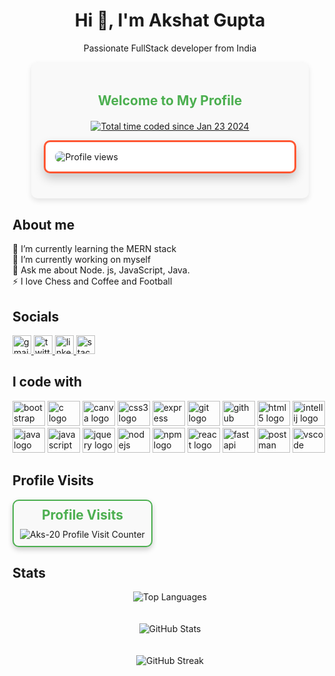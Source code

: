 <h1 align="center">Hi 👋, I'm Akshat Gupta</h1>
<p align="center">Passionate FullStack developer from India</p>
<div align="center" style="padding: 20px; border-radius: 10px; background-color: #f9f9f9; box-shadow: 0 4px 8px rgba(0, 0, 0, 0.1); width: 80%; max-width: 800px; margin: auto;">
  <h2 style="color: #4CAF50; margin-bottom: 20px;">Welcome to My Profile</h2>
  
  <a href="https://wakatime.com/@018d36c1-341c-45d8-944e-95ce4b6bce0b"><img src="https://wakatime.com/badge/user/018d36c1-341c-45d8-944e-95ce4b6bce0b.svg" alt="Total time coded since Jan 23 2024" /></a>
  <div align="left" style="margin-bottom: 20px; border: 3px solid #FF5733; border-radius: 10px; padding: 15px; background-color: #ffffff; box-shadow: 0 8px 16px rgba(0, 0, 0, 0.2); transition: transform 0.3s;">
    <img src="https://komarev.com/ghpvc/?username=aks-20&label=Profile%20views&color=FF5733&style=for-the-badge" alt="Profile views" style="border-radius: 8px; transition: transform 0.3s;" onmouseover="this.style.transform='scale(1.1)'" onmouseout="this.style.transform='scale(1)'" />
  </div>
</div>

<h2 align="left">About me</h2>

<p align="left">🌱 I’m currently learning the MERN stack<br>🔭 I’m currently working on myself<br>💬 Ask me about Node. js, JavaScript, Java.<br>⚡ I love Chess and Coffee and Football</p>

<h2 align="left">Socials</h2>
<div align="left">
  <a href="mailto:akshatgupta0043@gmail.com?subject=feedback" target="_blank">
    <img src="https://img.shields.io/static/v1?message=Gmail&logo=gmail&label=&color=D14836&logoColor=white&labelColor=&style=for-the-badge" height="30" alt="gmail logo" />
  </a>
  <a href="https://x.com/AkshatGupta_567" target="_blank">
    <img src="https://img.shields.io/static/v1?message=Twitter&logo=twitter&label=&color=1DA1F2&logoColor=white&labelColor=&style=for-the-badge" height="30" alt="twitter logo" />
  </a>
  <a href="https://www.linkedin.com/in/akshat-gupta-41b394253/" target="_blank">
    <img src="https://img.shields.io/static/v1?message=LinkedIn&logo=linkedin&label=&color=0077B5&logoColor=white&labelColor=&style=for-the-badge" height="30" alt="linkedin logo" />
  </a>
  <a href="https://stackoverflow.com/users/26954045/akshat-gupta" target="_blank">
    <img src="https://img.shields.io/static/v1?message=StackOverflow&logo=stackoverflow&label=&color=FE7A16&logoColor=white&labelColor=&style=for-the-badge" height="30" alt="stackoverflow logo" />
  </a>
</div>

<h2 align="left">I code with</h2>
<div align="left">
  <img src="https://cdn.jsdelivr.net/gh/devicons/devicon/icons/bootstrap/bootstrap-original.svg" height="40" width="52" alt="bootstrap logo" />
  <img src="https://cdn.jsdelivr.net/gh/devicons/devicon/icons/c/c-original.svg" height="40" width="52" alt="c logo" />
  <img src="https://cdn.jsdelivr.net/gh/devicons/devicon/icons/canva/canva-original.svg" height="40" width="52" alt="canva logo" />
  <img src="https://cdn.jsdelivr.net/gh/devicons/devicon/icons/css3/css3-original.svg" height="40" width="52" alt="css3 logo" />
  <img src="https://cdn.jsdelivr.net/gh/devicons/devicon/icons/express/express-original.svg" height="40" width="52" alt="express logo" />
  <img src="https://cdn.jsdelivr.net/gh/devicons/devicon/icons/git/git-original.svg" height="40" width="52" alt="git logo" />
  <img src="https://cdn.jsdelivr.net/gh/devicons/devicon/icons/github/github-original.svg" height="40" width="52" alt="github logo" />
  <img src="https://cdn.jsdelivr.net/gh/devicons/devicon/icons/html5/html5-original.svg" height="40" width="52" alt="html5 logo" />
  <img src="https://cdn.jsdelivr.net/gh/devicons/devicon/icons/intellij/intellij-original.svg" height="40" width="52" alt="intellij logo" />
  <img src="https://cdn.jsdelivr.net/gh/devicons/devicon/icons/java/java-original.svg" height="40" width="52" alt="java logo" />
  <img src="https://cdn.jsdelivr.net/gh/devicons/devicon/icons/javascript/javascript-original.svg" height="40" width="52" alt="javascript logo" />
  <img src="https://cdn.jsdelivr.net/gh/devicons/devicon/icons/jquery/jquery-original.svg" height="40" width="52" alt="jquery logo" />
  <img src="https://cdn.jsdelivr.net/gh/devicons/devicon/icons/nodejs/nodejs-original.svg" height="40" width="52" alt="nodejs logo" />
  <img src="https://cdn.jsdelivr.net/gh/devicons/devicon/icons/npm/npm-original-wordmark.svg" height="40" width="52" alt="npm logo" />
  <img src="https://cdn.jsdelivr.net/gh/devicons/devicon/icons/react/react-original.svg" height="40" width="52" alt="react logo" />
  <img src="https://cdn.jsdelivr.net/gh/devicons/devicon/icons/fastapi/fastapi-plain.svg" height="40" width="52" alt="fastapi logo" />
  <img src="https://cdn.jsdelivr.net/gh/devicons/devicon/icons/postman/postman-original.svg" height="40" width="52" alt="postman logo" />
  <img src="https://cdn.jsdelivr.net/gh/devicons/devicon/icons/vscode/vscode-original.svg" height="40" width="52" alt="vscode logo" />
</div>

<h2 align="left">Profile Visits</h2>
<div align="center" style="border: 2px solid #4CAF50; border-radius: 10px; padding: 10px; background-color: #f9f9f9; box-shadow: 0 4px 8px rgba(0, 0, 0, 0.2); width: fit-content;">
  <h2 style="color: #4CAF50; margin: 0;">Profile Visits</h2>
  <img src="https://profile-counter.glitch.me/Aks-20/count.svg?" alt="Aks-20 Profile Visit Counter" style="margin-top: 10px;" />
</div>

<h2 align="left">Stats</h2>
<div align="center">
  <p>
    <img src="https://github-readme-stats.vercel.app/api/top-langs?username=Aks-20&show_icons=true&locale=en&layout=compact&theme=radical&hide_border=true" alt="Top Languages" style="margin-bottom: 20px;" />
  </p>
  <p>
    <img src="https://github-readme-stats.vercel.app/api?username=Aks-20&show_icons=true&locale=en&theme=radical&hide_border=true" alt="GitHub Stats" style="margin-bottom: 20px;" />
  </p>
  <p>
    <img src="https://github-readme-streak-stats.herokuapp.com/?user=Aks-20&theme=radical&hide_border=true" alt="GitHub Streak" />
  </p>
</div>
